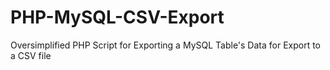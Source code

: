 # PHP-MySQL-CSV-Export
Oversimplified PHP Script for Exporting a MySQL Table's Data for Export to a CSV file
